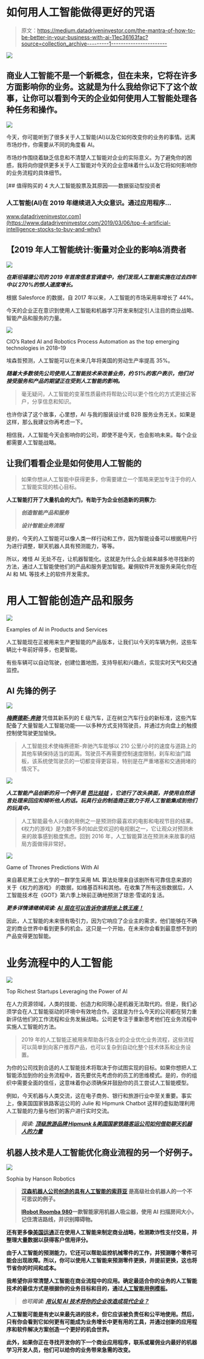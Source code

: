 # 如何用人工智能做得更好的咒语

> 原文：<https://medium.datadriveninvestor.com/the-mantra-of-how-to-be-better-in-your-business-with-ai-11ec36163fac?source=collection_archive---------1----------------------->

[![](img/658c823cf6899282852bf16ab95e723e.png)](http://www.track.datadriveninvestor.com/1B9E)

## 商业人工智能不是一个新概念，但在未来，它将在许多方面影响你的业务。这就是为什么我给你记下了这个故事，让你可以看到今天的企业如何使用人工智能处理各种任务和操作。

![](img/fe65bdd7b7e417ee52176c73ef9cadb7.png)

今天，你可能听到了很多关于人工智能(AI)以及它如何改变你的业务的事情。远离市场炒作，你需要从不同的角度看 AI。

市场炒作围绕着缺乏信息和不清楚人工智能对企业的实际意义。为了避免你的困惑，我将向你提供更多关于人工智能对今天的企业意味着什么以及它将如何影响你的业务流程的具体细节。

[](https://www.datadriveninvestor.com/2019/03/06/top-4-artificial-intelligence-stocks-to-buy-and-why/) [## 值得购买的 4 大人工智能股票及其原因——数据驱动型投资者

### 人工智能(AI)在 2019 年继续进入大众意识。通过应用程序…

www.datadriveninvestor.com](https://www.datadriveninvestor.com/2019/03/06/top-4-artificial-intelligence-stocks-to-buy-and-why/) 

## 【2019 年人工智能统计:衡量对企业的影响&消费者

![](img/e9160b320a58b8ffd663b4607fca9147.png)

***在斯坦福德公司的 2019 年首席信息官调查中，他们发现人工智能实施在过去四年中以 270%的惊人速度增长。***

根据 Salesforce 的数据，自 2017 年以来，人工智能的市场采用率增长了 44%。

今天的企业正在意识到使用人工智能和机器学习开发来制定引人注目的商业战略、智能产品和服务的力量。

![](img/c809317e0e89d974a96d74c58e5228d1.png)

CIO’s Rated AI and Robotics Process Automation as the top emerging technologies in 2018–19

埃森哲预测，人工智能可以在未来几年将美国的劳动生产率提高 35%。

***随着大多数领先公司使用人工智能技术来改善业务，约 51%的客户表示，他们对接受服务和产品的期望正在受到人工智能的影响。***

> 毫无疑问，人工智能的变革性质最终将帮助公司以更个性化的方式更接近客户，分享信息和知识。

也许你读了这个故事，心里想，AI 与我的服装设计或 B2B 服务业务无关。如果是这样，那么我建议你再考虑一下。

相信我，人工智能今天会影响你的公司，即使不是今天，也会影响未来。每个企业都需要人工智能战略。

## 让我们看看企业是如何使用人工智能的

> 如果你想从人工智能中获得更多，你需要建立一个策略来更加专注于你的人工智能实现的核心目标。

**人工智能打开了大量机会的大门，有助于为企业创造新的洞察力:**

> ***创造智能产品和服务***
> 
> ***设计智能业务流程***

是的，今天的人工智能可以像人类一样行动和工作，因为智能设备可以根据用户行为进行调整，聊天机器人具有预测能力，等等。

所以，难怪 AI 无处不在，让机器智能化。这就是为什么企业越来越多地寻找新的方法，通过人工智能使他们的产品和服务更加智能。雇佣软件开发服务来简化你在 AI 和 ML 等技术上的软件开发需求。

# **用人工智能创造产品和服务**

![](img/745942ef9b2e73f7e9656e84eab279c3.png)

Examples of AI in Products and Services

人工智能现在正被用来生产更智能的产品版本，让我们以今天的车辆为例，这些车辆比十年前好得多，也更智能。

有些车辆可以自动驾驶，创建位置地图，支持导航和兴趣点，实现实时天气和交通监控。

## **AI 先锋的例子**

![](img/384d721b5e7b570d71944c8081359fc9.png)

[***梅赛德斯-奔驰***](https://www.mercedes-benz.com/en/mercedes-benz/vehicles/passenger-cars/e-class/the-new-e-class-the-most-intelligent-business-saloon/) 凭借其新系列的 E 级汽车，正在树立汽车行业的新标准，这些汽车配备了大量智能人工智能功能——以多种方式支持驾驶员，并通过方向盘上的触摸控制使驾驶更加愉快。

> 人工智能技术使梅赛德斯-奔驰汽车能够以 210 公里/小时的速度与道路上的其他车辆保持适当的距离。驾驶员不再需要控制速度限制，刹车和油门踏板，该系统使驾驶员的一切都变得更容易，特别是在严重堵塞和交通拥堵的情况下。

![](img/6edd356671a8b4962c0d6c968b9cbbda.png)

***人工智能产品创新的另一个例子是*** [***芭比娃娃***](https://www.bernardmarr.com/default.asp?contentID=730) ***，它进行了改头换面，并使用自然语言处理来回应和倾听他人的话。玩具行业的制造商正致力于将人工智能集成到他们的玩具中。***

> 人工智能最令人兴奋的用例之一是预测你最喜欢的电影和电视节目的结果。《权力的游戏》是为数不多的如此受欢迎的电视剧之一，它让观众对预测未来的故事感到极度焦虑。回到 2016 年，人工智能算法在预测未来故事的结局方面做得非常好。

![](img/7b53aba7f14e9f73efea4c807eb9fd92.png)

Game of Thrones Predictions With AI

来自慕尼黑工业大学的一群学生采用 ML 算法处理来自该剧所有可靠信息来源的关于《权力的游戏》 的数据，如维基百科和其他。在收集了所有这些数据后，人工智能技术在《GOT》第六季上映前正确地预测了琼恩·雪诺的复活。

***更多详情请继续阅读:*** [***AI 现在可以告诉你谁将坐上铁王座！***](https://hackernoon.com/ai-can-now-tell-you-who-will-sit-on-the-iron-throne-6aa1e5e1baf7)

因此，人工智能的未来很有吸引力，因为它响应了企业主的需求，他们能够在不确定的商业世界中看到更多的机会。这只是一个开始，在未来你会看到最意想不到的产品变得更加智能。

# **业务流程中的人工智能**

![](img/c7e989212db58648eaadd6e1be530849.png)

Top Richest Startups Leveraging the Power of AI

在人力资源领域，人类的技能、创造力和同理心是机器无法取代的。但是，我们必须学会在人工智能驱动的环境中有效地合作。这就是为什么今天的公司都在努力重新评估他们的工作流程和业务发展战略。公司更专注于重新思考他们在业务流程中实施人工智能的方法。

> 2019 年的人工智能正被用来帮助各行各业的企业优化业务流程，这些流程可以简单到向客户推荐产品，也可以复杂到自动化整个技术体系和业务设置。

为你的公司找到合适的人工智能技术将取决于你试图实现的目标。如果你想把人工智能添加到你的业务流程中，首先要优先考虑你的员工的思维模式。是的，你的组织中需要全面的信任，这意味着你必须确保并鼓励你的员工尝试人工智能模型。

例如，今天机器与人类交流，这在电子商务、银行和旅游行业中至关重要。事实上，像美国国家铁路客运公司的 Julie 和 Hipmunk Chatbot 这样的虚拟助理利用人工智能的力量与他们的客户进行实时交流。

> ***阅读:*** [***顶级旅游品牌 Hipmunk &美国国家铁路客运公司如何借助聊天机器人的力量***](https://hackernoon.com/https-hackernoon-com-how-hipmunk-amtrak-leveraging-the-power-of-chatbots-success-story-23691fa3f8ef)

## 机器人技术是人工智能优化商业流程的另一个好例子。

![](img/b2330b2b2145afa9a032b0208cd17703.png)

Sophia by Hanson Robotics

> **[**汉森机器人公司创造的具有人工智能的索菲亚**](https://www.hansonrobotics.com/sophia/) **是高级社会机器人的一个不可思议的例子。****
> 
> **[**IRobot Roomba 980**](https://store.irobot.com/default/roomba-vacuuming-robot-vacuum-irobot-roomba-980/R980020.html)**一款智能家用机器人吸尘器，使用 AI 扫描房间大小，记住清洁路线，并识别障碍物。****

**还有更多像[美国运通](https://www.americanexpress.com/us/foreign-exchange/articles/payment-services-fraud-detection-using-AI/)正在使用人工智能来制定商业战略，检测欺诈性支付交易，并整理大量数据以获得客户信用评分。**

**由于人工智能的预测能力，它还可以帮助监控机械零件的工作，并预测哪个零件可能会出现故障。所以，你可以使用人工智能来预测零件更换，并提前更换，这也将节省你的时间和成本。**

**我希望你非常清楚人工智能在商业流程中的应用。确定最适合你的业务的人工智能技术的最佳方式是根据你的业务目标和目的，通过[人工智能用例模板](https://appliedai.com/use-cases/1)。**

> *****也可阅读:*** [***用认知 AI 技术将你的企业改造成现代企业？***](https://hackernoon.com/how-to-turn-your-business-into-a-cognitive-enterprise-with-ai-technologies-83cd7621bcc8)**

**人工智能可能是有史以来最先进的技术，但它应该被负责任和公平地使用。然后，只有你会看到它如何更有可能成为业务增长中更有用的工具，并通过创新的应用程序和软件解决方案创造一个更好的机会世界。**

**此外，如果你正在寻找开发你的下一个商业应用程序，联系或雇佣业内最好的机器学习开发人员，他们可以给你的业务带来急需的改变。**